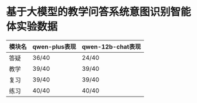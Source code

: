 # 基于大模型的教学问答系统意图识别智能体实验数据

| 模块名 | qwen-plus表现 | qwen-12b-chat表现 |
| ------ | ------------- | ----------------- |
| 答疑   | 36/40         | 24/40             |
| 教学   | 39/40         | 39/40             |
| 复习   | 39/40         | 39/40             |
| 练习   | 40/40         | 40/40             |

